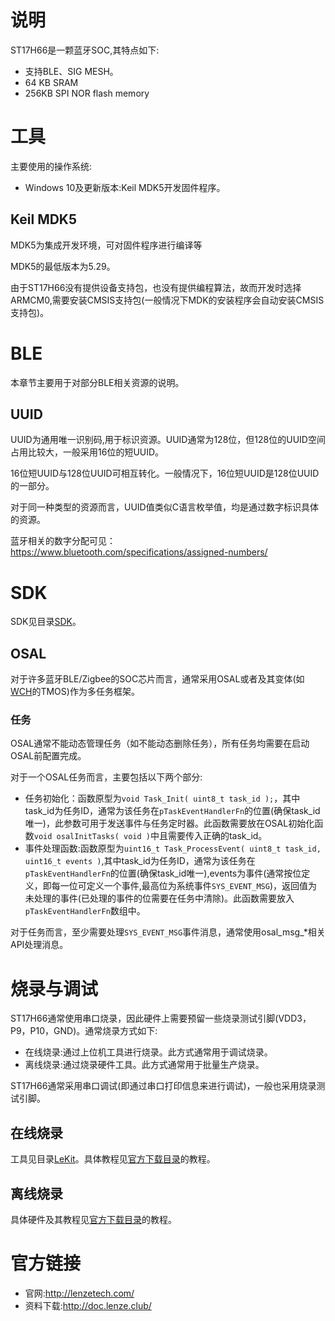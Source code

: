 # 说明

ST17H66是一颗蓝牙SOC,其特点如下:

- 支持BLE、SIG MESH。
- 64 KB SRAM
- 256KB SPI NOR flash memory

# 工具

主要使用的操作系统:

- Windows 10及更新版本:Keil MDK5开发固件程序。

## Keil MDK5

MDK5为集成开发环境，可对固件程序进行编译等

MDK5的最低版本为5.29。

由于ST17H66没有提供设备支持包，也没有提供编程算法，故而开发时选择ARMCM0,需要安装CMSIS支持包(一般情况下MDK的安装程序会自动安装CMSIS支持包)。

# BLE

本章节主要用于对部分BLE相关资源的说明。

## UUID

UUID为通用唯一识别码,用于标识资源。UUID通常为128位，但128位的UUID空间占用比较大，一般采用16位的短UUID。

16位短UUID与128位UUID可相互转化。一般情况下，16位短UUID是128位UUID的一部分。

对于同一种类型的资源而言，UUID值类似C语言枚举值，均是通过数字标识具体的资源。

蓝牙相关的数字分配可见：https://www.bluetooth.com/specifications/assigned-numbers/

# SDK

SDK见目录[SDK](SDK)。

## OSAL

对于许多蓝牙BLE/Zigbee的SOC芯片而言，通常采用OSAL或者及其变体(如[WCH](https://www.wch.cn/)的TMOS)作为多任务框架。

### 任务

OSAL通常不能动态管理任务（如不能动态删除任务），所有任务均需要在启动OSAL前配置完成。

对于一个OSAL任务而言，主要包括以下两个部分:

- 任务初始化：函数原型为`void Task_Init( uint8_t task_id );`，其中task_id为任务ID，通常为该任务在`pTaskEventHandlerFn`的位置(确保task_id唯一)，此参数可用于发送事件与任务定时器。此函数需要放在OSAL初始化函数`void osalInitTasks( void )`中且需要传入正确的task_id。
- 事件处理函数:函数原型为`uint16_t Task_ProcessEvent( uint8_t task_id, uint16_t events )`,其中task_id为任务ID，通常为该任务在`pTaskEventHandlerFn`的位置(确保task_id唯一),events为事件(通常按位定义，即每一位可定义一个事件,最高位为系统事件`SYS_EVENT_MSG`)，返回值为未处理的事件(已处理的事件的位需要在任务中清除)。此函数需要放入`pTaskEventHandlerFn`数组中。

对于任务而言，至少需要处理`SYS_EVENT_MSG`事件消息，通常使用osal_msg_*相关API处理消息。

# 烧录与调试

ST17H66通常使用串口烧录，因此硬件上需要预留一些烧录测试引脚(VDD3，P9，P10，GND)。通常烧录方式如下:

- 在线烧录:通过上位机工具进行烧录。此方式通常用于调试烧录。
- 离线烧录:通过烧录硬件工具。此方式通常用于批量生产烧录。

ST17H66通常采用串口调试(即通过串口打印信息来进行调试)，一般也采用烧录测试引脚。

## 在线烧录

工具见目录[LeKit](LeKit)。具体教程见[官方下载目录](http://doc.lenze.club/)的教程。

## 离线烧录

具体硬件及其教程见[官方下载目录](http://doc.lenze.club/)的教程。

# 官方链接

- 官网:http://lenzetech.com/
- 资料下载:http://doc.lenze.club/